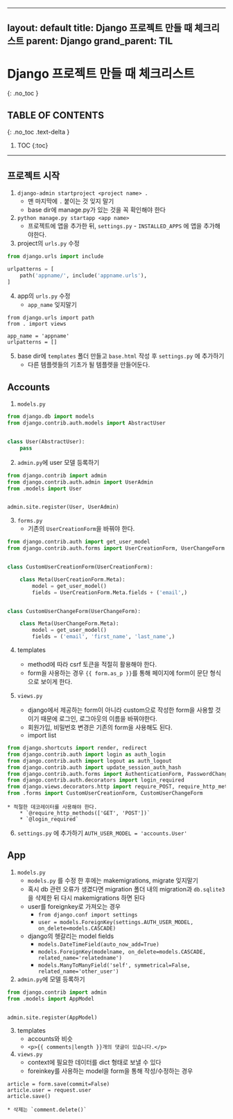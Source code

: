 


---
layout: default
title: Django 프로젝트 만들 때 체크리스트
parent: Django
grand_parent: TIL
---

# Django 프로젝트 만들 때 체크리스트
{: .no_toc }

## TABLE OF CONTENTS
{: .no_toc .text-delta }

1. TOC
{:toc}

---
## 프로젝트 시작
1. `django-admin startproject <project name> .`
	* 맨 마지막에 `.` 붙이는 것 잊지 말기
	* base dir에 manage.py가 있는 것을 꼭 확인해야 한다
2.  `python manage.py startapp <app name>` 
	* 프로젝트에 앱을 추가한 뒤, `settings.py` - `INSTALLED_APPS` 에 앱을 추가해야한다.
3. project의  `urls.py`  수정
```python
from django.urls import include

urlpatterns = [
    path('appname/', include('appname.urls'),
]
``` 
4. app의 `urls.py`  수정
	* `app_name`  잊지말기
```
from django.urls import path
from . import views

app_name = 'appname'
urlpatterns = []
```
5. base dir에 `templates`  폴더 만들고 `base.html`  작성 후 `settings.py` 에 추가하기
	* 다른 템플렛들의 기초가 될 템플렛을 만들어둔다.

## Accounts
1. `models.py`
```python
from django.db import models
from django.contrib.auth.models import AbstractUser


class User(AbstractUser):
    pass
```
2. `admin.py`에 user 모델 등록하기
```python
from django.contrib import admin
from django.contrib.auth.admin import UserAdmin
from .models import User


admin.site.register(User, UserAdmin)
```
3. `forms.py`
	* 기존의 `UserCreationForm`을 바꿔야 한다.
```python
from django.contrib.auth import get_user_model
from django.contrib.auth.forms import UserCreationForm, UserChangeForm


class CustomUserCreationForm(UserCreationForm):

    class Meta(UserCreationForm.Meta):
        model = get_user_model()
        fields = UserCreationForm.Meta.fields + ('email',)


class CustomUserChangeForm(UserChangeForm):

    class Meta(UserChangeForm.Meta):
        model = get_user_model()
        fields = ('email', 'first_name', 'last_name',)
```
4. templates
	* method에 따라 csrf 토큰을 적절히 활용해야 한다.
	* form을 사용하는 경우 `{{ form.as_p }}`를 통해 페이지에 form이 문단 형식으로 보이게 한다.

5. `views.py`
	* django에서 제공하는 form이 아니라 custom으로 작성한 form을 사용할 것이기 때문에 로그인, 로그아웃의 이름을 바꿔야한다.
	* 회원가입, 비밀번호 변경은 기존의 form을 사용해도 된다.
	* import list
```python
from django.shortcuts import render, redirect
from django.contrib.auth import login as auth_login
from django.contrib.auth import logout as auth_logout
from django.contrib.auth import update_session_auth_hash
from django.contrib.auth.forms import AuthenticationForm, PasswordChangeForm
from django.contrib.auth.decorators import login_required
from django.views.decorators.http import require_POST, require_http_methods
from .forms import CustomUserCreationForm, CustomUserChangeForm
```
	* 적절한 데코레이터를 사용해야 한다.
		* `@require_http_methods(['GET', 'POST'])`
		* `@login_required`
6. `settings.py` 에 추가하기
`AUTH_USER_MODEL = 'accounts.User'`

## App
1. `models.py`
	* `models.py` 를 수정 한 후에는 makemigrations, migrate 잊지말기
	* 혹시 db 관련 오류가 생겼다면 migration 폴더 내의 migration과 `db.sqlite3`을 삭제한 뒤 다시 makemigrations 하면 된다
	* user를 foreignkey로 가져오는 경우
		* `from django.conf import settings`
		* `user = models.ForeignKey(settings.AUTH_USER_MODEL, on_delete=models.CASCADE)`
	* django의 헷갈리는 model fields
		* `models.DateTimeField(auto_now_add=True)`
		* `models.ForeignKey(modelname, on_delete=models.CASCADE, related_name='relatedname')`
		* `models.ManyToManyField('self', symmetrical=False, related_name='other_user')`
2. `admin.py`에 모델 등록하기
```python
from django.contrib import admin
from .models import AppModel


admin.site.register(AppModel)
```
3. templates
	* accounts와 비슷
	* `<p>{{ comments|length }}개의 댓글이 있습니다.</p>`
4. `views.py`
	* context에 필요한 데이터를 dict 형태로 보낼 수 있다
	* foreinkey를 사용하는 model을 form을 통해 작성/수정하는 경우 
```
article = form.save(commit=False)
article.user = request.user
article.save()
```

	* 삭제는 `comment.delete()`
